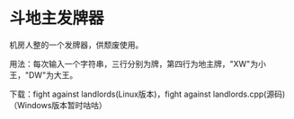 # 斗地主发牌器

机房人整的一个发牌器，供颓废使用。

用法：每次输入一个字符串，三行分别为牌，第四行为地主牌，"XW"为小王，"DW"为大王。

下载：fight against landlords(Linux版本)，fight against landlords.cpp(源码)（Windows版本暂时咕咕）
